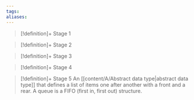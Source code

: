 ```yaml
---
tags:
aliases:
---
```


> [!definition]+ Stage 1
>

> [!definition]+ Stage 2
>

> [!definition]+ Stage 3
>

> [!definition]+ Stage 4
>

> [!definition]+ Stage 5
> An [[content/A/Abstract data type|abstract data type]] that defines a list of items one after another with a front and a rear. A queue is a FIFO (first in, first out) structure.



